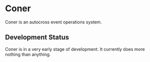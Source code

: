 Coner
=====

Coner is an autocross event operations system.

Development Status
---
Coner is in a very early stage of development. It currently does more nothing
than anything.